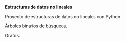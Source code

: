 **Estructuras de datos no lineales**

Proyecto de estructuras de datos no lineales con Python.

Árboles binarios de búsqueda.

Grafos.
